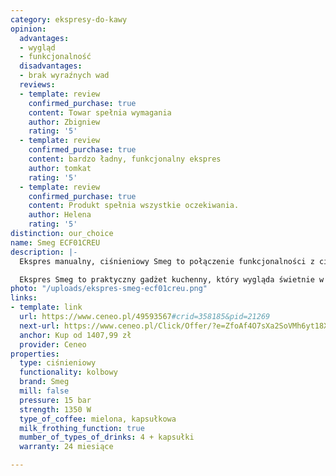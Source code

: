 ```yaml
---
category: ekspresy-do-kawy
opinion:
  advantages:
  - wygląd
  - funkcjonalność
  disadvantages:
  - brak wyraźnych wad
  reviews:
  - template: review
    confirmed_purchase: true
    content: Towar spełnia wymagania
    author: Zbigniew
    rating: '5'
  - template: review
    confirmed_purchase: true
    content: bardzo ładny, funkcjonalny ekspres
    author: tomkat
    rating: '5'
  - template: review
    confirmed_purchase: true
    content: Produkt spełnia wszystkie oczekiwania.
    author: Helena
    rating: '5'
distinction: our_choice
name: Smeg ECF01CREU
description: |-
  Ekspres manualny, ciśnieniowy Smeg to połączenie funkcjonalności z ciekawym i nieprzeciętnym designem. Wyposażony został w litrowy pojemnik na wodę z możliwością użycia filtra, system grzewczy Thermoblock i System Cappuccino. Intuicyjny panel sterowania pozwala na przygotowanie aromatycznej kawy za pomocą kilku kliknięć.

  Ekspres Smeg to praktyczny gadżet kuchenny, który wygląda świetnie w każdym wnętrzu. Urządzenie posiada korpus ze stali nierdzewnej i plastiku oraz chromowaną podstawę i dyszę. Wygląd ekspresu inspirowany jest stylem lat 50-tych. Urządzenie zostało wyposażone w trzy filtry umożliwiające parzenie kawy mielonej, jak i kawy w saszetkach. Stalowe filtry umożliwiają przygotowanie esencjonalnego espresso, zachowując pełen kawowy aromat. System Thermoblock pozwala na regulację temperatury wody podczas parzenia. Ponadto, System spieniania mleka zamienia jego konsystencję na puszystą, lekką piankę. To idealne rozwiązanie dla miłośników kremowego Cappuccino.
photo: "/uploads/ekspres-smeg-ecf01creu.png"
links:
- template: link
  url: https://www.ceneo.pl/49593567#crid=358185&pid=21269
  next-url: https://www.ceneo.pl/Click/Offer/?e=ZfoAf4O7sXa2SoVMh6yt18X0QFgK5S5pfZIXFkKcyBQHt-EJA9dvBkCNMxRTIPXgd49nu6mt-55j7Pd6Xmhvr-kfiQcQ4BqYmWI9yt3KklDLHumjUXYQC5AFJZNWcM8pq5e5m-ay9VG0hB2pyG0gcqFz8JIE0sIIpVBMwlkFDd2conGV_TDUC4i9D3l6sBAFpVBMwlkFDd1ScFHeoos6GtQmKX85Px_QuGh7WB27WTQv0CxXjhT_05ciVHHTDUxxZWVMqCJ9Uhw3QL_UQkt8M4jlhb3H7XhwB-ka3VBrWmZ_-4-18CFdu4PwUF6WdQogpbKjYKoBBlnd8fTpA67eGw==&a=2&rc=notset
  anchor: Kup od 1407,99 zł
  provider: Ceneo
properties:
  type: ciśnieniowy
  functionality: kolbowy
  brand: Smeg
  mill: false
  pressure: 15 bar
  strength: 1350 W
  type_of_coffee: mielona, kapsułkowa
  milk_frothing_function: true
  mumber_of_types_of_drinks: 4 + kapsułki
  warranty: 24 miesiące

---
```

